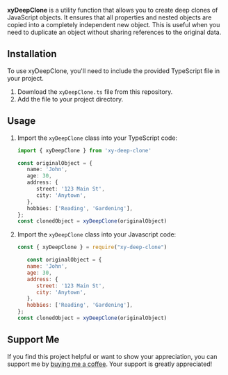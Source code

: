 **xyDeepClone** is a utility function that allows you to create deep clones of JavaScript objects. It ensures that all properties and nested objects are copied into a completely independent new object. This is useful when you need to duplicate an object without sharing references to the original data.

## Installation

To use xyDeepClone, you'll need to include the provided TypeScript file in your project.

1. Download the `xyDeepClone.ts` file from this repository.
2. Add the file to your project directory.

## Usage

1. Import the `xyDeepClone` class into your TypeScript code:

   ```typescript
   import { xyDeepClone } from 'xy-deep-clone'

   const originalObject = {
      name: 'John',
      age: 30,
      address: {
         street: '123 Main St',
         city: 'Anytown',
      },
      hobbies: ['Reading', 'Gardening'],
   };
   const clonedObject = xyDeepClone(originalObject)

2. Import the `xyDeepClone` class into your Javascript code:

   ```javascript
   const { xyDeepClone } = require("xy-deep-clone")

      const originalObject = {
      name: 'John',
      age: 30,
      address: {
         street: '123 Main St',
         city: 'Anytown',
      },
      hobbies: ['Reading', 'Gardening'],
   };
   const clonedObject = xyDeepClone(originalObject)


## Support Me

If you find this project helpful or want to show your appreciation, you can support me by [buying me a coffee](https://www.buymeacoffee.com/nhutdm). Your support is greatly appreciated!
